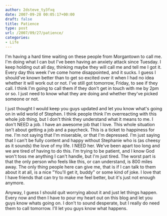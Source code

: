 ```yaml
---
author: 2dsteve_ty3fxq
date: 2007-09-28 00:05:17+00:00
draft: false
title: Patience
type: post
url: /2007/09/27/patience/
categories:
- Life
---
```


I'm having a hard time waiting on these people from Morgantown to call me. I'm doing what I can but I've been having an anxiety attack since Tuesday. I keep holding out all day, thinking maybe they will call me and tell me I got it. Every day this week I've come home disappointed, and it sucks. I guess I should've known better than to get so excited over it when I had no idea whether it will work out or not. I've still got tomorrow, Friday, to see if they call. I think I'm going to call them if they don't get in touch with me by 2pm or so. I just need to know what they are doing and whether they've picked someone or not.

I just thought I would keep you guys updated and let you know what's going on in wild world of Stephen. I think people think I'm overreacting with this whole job thing, but I don't think they understand what it means to me. I don't NEED a job. I have an awesome job that I love. This whole situation isn't about getting a job and a paycheck. This is a ticket to happiness for me. I'm not saying that I'm miserable, or that I'm depressed. I'm just saying that I can't be fully content and happy without Stephanie who is (as cheesy as it sounds) the love of my life. I NEED her. We've been apart too long and we are tired of having to do this. I'm trying to be patient, and I know God won't toss me anything I can't handle, but I'm just tired. The worst part is that the only person who feels like this, or can understand, is 800 miles away. The only thing people here can give me, that is if I can talk to them about it at all, is a nice "You'll get it, buddy" or some kind of joke. I love that I have friends that can try to make me feel better, but it's just not enough anymore.

Anyway, I guess I should quit worrying about it and just let things happen. Every now and then I have to pour my heart out on this blog and let you guys know whats going on. I don't to sound desperate, but I really do need them to call tomorrow. I'll let you guys know what happens.
